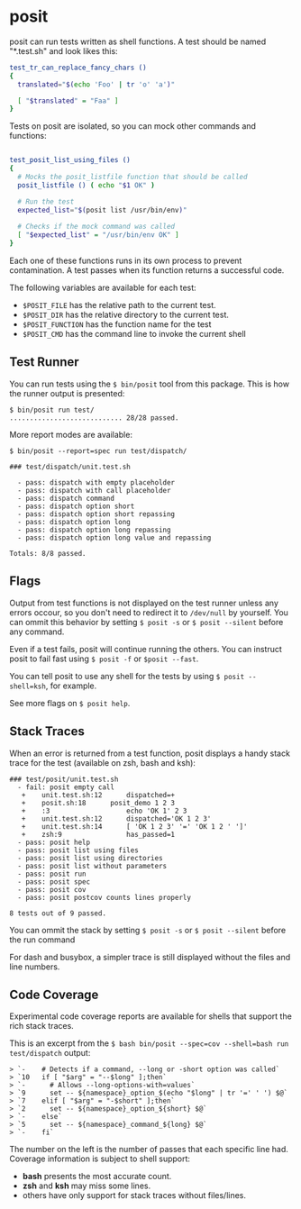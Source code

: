 posit
=====

posit can run tests written as shell functions. A test should be named "*.test.sh" and
look likes this:

```sh
test_tr_can_replace_fancy_chars ()
{
  translated="$(echo 'Foo' | tr 'o' 'a')"

  [ "$translated" = "Faa" ]
}
```

Tests on posit are isolated, so you can mock other commands and functions:

```sh

test_posit_list_using_files ()
{
  # Mocks the posit_listfile function that should be called
  posit_listfile () ( echo "$1 OK" )

  # Run the test
  expected_list="$(posit list /usr/bin/env)"
  
  # Checks if the mock command was called
  [ "$expected_list" = "/usr/bin/env OK" ]
}
```

Each one of these functions runs in its own process to prevent contamination. A test
passes when its function returns a successful code.

The following variables are available for each test:


  - `$POSIT_FILE` has the relative path to the current test.
  - `$POSIT_DIR` has the relative directory to the current test.
  - `$POSIT_FUNCTION` has the function name for the test
  - `$POSIT_CMD` has the command line to invoke the current shell


Test Runner
-----------

You can run tests using the `$ bin/posit` tool from this package. This is 
how the runner output is presented:

```
$ bin/posit run test/
............................ 28/28 passed.
```

More report modes are available:

```
$ bin/posit --report=spec run test/dispatch/

### test/dispatch/unit.test.sh

  - pass: dispatch with empty placeholder
  - pass: dispatch with call placeholder
  - pass: dispatch command
  - pass: dispatch option short
  - pass: dispatch option short repassing
  - pass: dispatch option long
  - pass: dispatch option long repassing
  - pass: dispatch option long value and repassing

Totals: 8/8 passed.

```

Flags
-----

Output from test functions is not displayed on the test runner unless any errors occour, 
so you don't need to redirect it to `/dev/null` by yourself. You can ommit this behavior
by setting `$ posit -s` or `$ posit --silent` before any command.

Even if a test fails, posit will continue running the others. You can instruct posit to
fail fast using `$ posit -f` or `$posit --fast`.

You can tell posit to use any shell for the tests by using `$ posit --shell=ksh`, for
example.

See more flags on `$ posit help`.

Stack Traces
------------

When an error is returned from a test function, posit displays a handy stack trace
for the test (available on zsh, bash and ksh):

```
### test/posit/unit.test.sh
  - fail: posit empty call
   +    unit.test.sh:12      dispatched=+                  
   +    posit.sh:18      posit_demo 1 2 3          
   +    :3                   echo 'OK 1' 2 3               
   +    unit.test.sh:12      dispatched='OK 1 2 3'         
   +    unit.test.sh:14      [ 'OK 1 2 3' '=' 'OK 1 2 ' ']'
   +    zsh:9                has_passed=1                  
  - pass: posit help
  - pass: posit list using files
  - pass: posit list using directories
  - pass: posit list without parameters
  - pass: posit run
  - pass: posit spec
  - pass: posit cov
  - pass: posit postcov counts lines properly

8 tests out of 9 passed.

```

You can ommit the stack by setting `$ posit -s` or `$ posit --silent` before the
run command

For dash and busybox, a simpler trace is still displayed without the files and 
line numbers.

Code Coverage
-------------

Experimental code coverage reports are available for shells
that support the rich stack traces. 

This is an excerpt from the `$ bash bin/posit --spec=cov --shell=bash run test/dispatch` output:

```
> `-    # Detects if a command, --long or -short option was called`  
> `10   if [ "$arg" = "--$long" ];then`
> `-      # Allows --long-options-with=values`  
> `9      set -- ${namespace}_option_$(echo "$long" | tr '=' ' ') $@`
> `7    elif [ "$arg" = "-$short" ];then`
> `2      set -- ${namespace}_option_${short} $@`
> `-    else`  
> `5      set -- ${namespace}_command_${long} $@`
> `-    fi` 

``` 

The number on the left is the number of passes that each specific line had. 
Coverage information is subject to shell support:

  - **bash** presents the most accurate count.
  - **zsh** and **ksh** may miss some lines.
  - others have only support for stack traces without files/lines.